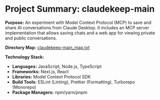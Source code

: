 # Project Summary: claudekeep-main

**Purpose:** An experiment with Model Context Protocol (MCP) to save and share AI conversations from Claude Desktop. It includes an MCP server implementation that allows saving chats and a web app for viewing private and public conversations.

**Directory Map:** [claudekeep-main_map.txt](./claudekeep-main_map.txt)

**Technology Stack:**
*   **Languages:** JavaScript, Node.js, TypeScript
*   **Frameworks:** Next.js, React
*   **Libraries:** Model Context Protocol SDK
*   **Build Tools:** ESLint (Linting), Prettier (Formatting), Turborepo (Monorepo)
*   **Package Managers:** npm/yarn/pnpm
